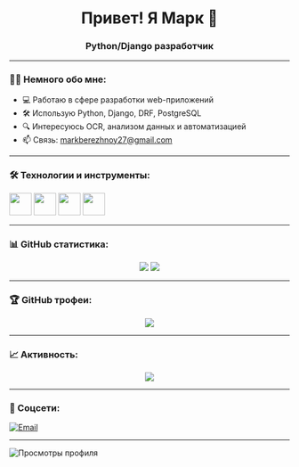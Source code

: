 <h1 align="center">Привет! Я Марк 👋</h1>
<h3 align="center">Python/Django разработчик</h3>

---

### 🙋‍♂️ Немного обо мне:

- 💻 Работаю в сфере разработки web-приложений
- 🛠️ Использую Python, Django, DRF, PostgreSQL
- 🔍 Интересуюсь OCR, анализом данных и автоматизацией
- 📫 Связь: [markberezhnoy27@gmail.com](mailto:markberezhnoy27@gmail.com)

---

### 🛠️ Технологии и инструменты:

<p align="left">
  <img src="https://cdn.jsdelivr.net/gh/devicons/devicon/icons/python/python-original.svg" width="40" height="40"/>
  <img src="https://cdn.jsdelivr.net/gh/devicons/devicon/icons/django/django-plain.svg" width="40" height="40"/>
  <img src="https://cdn.jsdelivr.net/gh/devicons/devicon/icons/postgresql/postgresql-original.svg" width="40" height="40"/>
  <img src="https://cdn.jsdelivr.net/gh/devicons/devicon/icons/git/git-original.svg" width="40" height="40"/>
</p>

---

### 📊 GitHub статистика:

<p align="center">
  <img src="https://github-readme-stats.vercel.app/api?username=DeMarkiz&show_icons=true&theme=radical" />
  <img src="https://github-readme-stats.vercel.app/api/top-langs/?username=DeMarkiz&layout=compact&theme=radical" />
</p>

---

### 🏆 GitHub трофеи:

<p align="center">
  <img src="https://github-profile-trophy.vercel.app/?username=DeMarkiz&theme=onedark" />
</p>

---

### 📈 Активность:

<p align="center">
  <img src="https://github-readme-activity-graph.cyclic.app/graph?username=DeMarkiz&theme=dracula" />
</p>

---

### 🔗 Соцсети:
 
[![Email](https://img.shields.io/badge/Email-d14836?style=for-the-badge&logo=gmail&logoColor=white)](mailto:markberezhnoy27@gmail.com)

---

![Просмотры профиля](https://komarev.com/ghpvc/?username=DeMarkiz)
